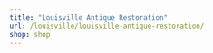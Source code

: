 ```yaml
---
title: "Louisville Antique Restoration"
url: /louisville/louisville-antique-restoration/
shop: shop
---
```

